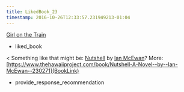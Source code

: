 ```yaml
---
title: LikedBook_23
timestamp: 2016-10-26T12:33:57.231949213-01:04
---
```


[Girl on the Train](BookTitle)
* liked_book

< Something like that might be: [Nutshell](BookTitle) by [Ian McEwan](AuthorName)? More: [https://www.thehawaiiproject.com/book/Nutshell-A-Novel--by--Ian-McEwan--230271](BookLink)
* provide_response_recommendation
